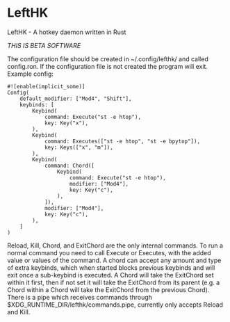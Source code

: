 # LeftHK
LeftHK - A hotkey daemon written in Rust

*THIS IS BETA SOFTWARE*

The configuration file should be created in ~/.config/lefthk/ and called config.ron. If the configuration file is not created the program will exit.
Example config:
```ron
#![enable(implicit_some)]
Config(
    default_modifier: ["Mod4", "Shift"],
    keybinds: [
        Keybind(
            command: Execute("st -e htop"),
            key: Key("x"),
        ),
        Keybind(
            command: Executes(["st -e htop", "st -e bpytop"]),
            key: Keys(["x", "m"]),
        ),
        Keybind(
            command: Chord([
                Keybind(
                    command: Execute("st -e htop"),
                    modifier: ["Mod4"],
                    key: Key("c"),
                ),
            ]),
            modifier: ["Mod4"],
            key: Key("c"),
        ),
    ]
)
```
Reload, Kill, Chord, and ExitChord are the only internal commands. To run a normal command you need 
to call Execute or Executes, with the added value or values of the command. A chord can accept any amount and type of extra
keybinds, which when started blocks previous keybinds and will exit once a sub-keybind is 
executed. A Chord will take the ExitChord set within it first, then if not set it will take the 
ExitChord from its parent (e.g. a Chord within a Chord will take the ExitChord from the previous Chord). 
There is a pipe which receives commands through $XDG_RUNTIME_DIR/lefthk/commands.pipe, currently
only accepts Reload and Kill.
